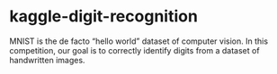 # kaggle-digit-recognition
MNIST is the de facto “hello world” dataset of computer vision. In this competition, our goal is to correctly identify digits from a dataset of handwritten images.
